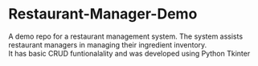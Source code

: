 # Restaurant-Manager-Demo
A demo repo for a restaurant management system. 
The system assists restaurant managers in managing their ingredient inventory.  
It has basic CRUD funtionalality and was developed using Python Tkinter 
